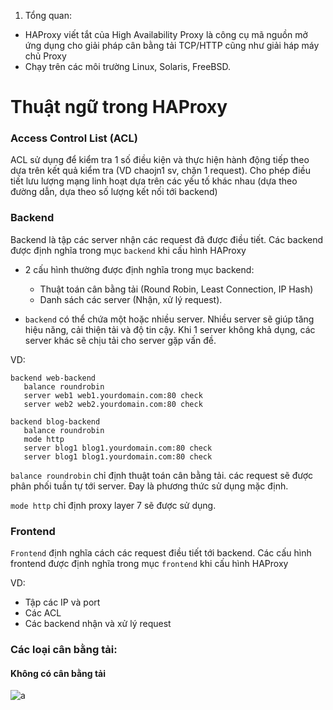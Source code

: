 1. Tổng quan:

- HAProxy viết tắt của High Availability Proxy là công cụ mã nguồn mở ứng dụng cho giải pháp cân bằng tải TCP/HTTP cũng như giải háp máy chủ Proxy
- Chạy trên các môi trường Linux, Solaris, FreeBSD.

# Thuật ngữ trong HAProxy

### Access Control List (ACL)
ACL sử dụng để kiểm tra 1 số điều kiện và thực hiện hành động tiếp theo dựa trên kết quả kiểm tra (VD chaojn1 sv, chặn 1 request). Cho phép điều tiết lưu lượng mạng linh hoạt dựa trên các yếu tố khác nhau (dựa theo đường dẫn, dựa theo số lượng kết nối tới backend)

### Backend
Backend là tập các server nhận các request đã được điều tiết. Các backend được định nghĩa trong mục `backend` khi cấu hình HAProxy
- 2 cấu hình thường được định nghĩa trong mục backend:
  - Thuật toán cân bằng tải (Round Robin, Least 
  Connection, IP Hash)
  - Danh sách các server (Nhận, xử lý request).

- `backend` có thể chứa một hoặc nhiều server. Nhiều server sẽ giúp tăng hiệu năng, cải thiện tải và độ tin cậy. Khi 1 server không khả dụng, các server khác sẽ chịu tải cho server gặp vấn đề.

VD:
```
backend web-backend
   balance roundrobin
   server web1 web1.yourdomain.com:80 check
   server web2 web2.yourdomain.com:80 check

backend blog-backend
   balance roundrobin
   mode http
   server blog1 blog1.yourdomain.com:80 check
   server blog1 blog1.yourdomain.com:80 check
```

`balance roundrobin` chỉ định thuật toán cân bằng tải. các request sẽ được phân phối tuần tự tới server. Đay là phương thức sử dụng mặc định.

`mode http` chỉ định proxy layer 7 sẽ được sử dụng.

### Frontend

`Frontend` định nghĩa cách các request điều tiết tới backend. Các cấu hình frontend được định nghĩa trong mục `frontend` khi cấu hình HAProxy

VD:
- Tập các IP và port 
- Các ACL
- Các backend nhận và xử lý request


### Các loại cân bằng tải:
#### Không có cân bằng tải

![a](https://f7-zpcloud.zdn.vn/8736274301067727200/3d23460a0932cc6c9523.jpg)